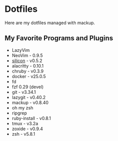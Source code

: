 # Dotfiles

Here are my dotfiles managed with mackup.

## My Favorite Programs and Plugins

- LazyVim
- NeoVim - 0.9.5
- [silicon](https://github.com/Aloxaf/silicon) - v0.5.2
- alacritty - 0.10.1
- chruby - v0.3.9
- docker - v25.0.5
- fd
- fzf 0.29 (devel)
- git - v3.34.1
- lazygit - v0.40.2
- mackup - v0.8.40
- oh my zsh
- ripgrep
- ruby-install - v0.8.1
- tmux - v3.2a
- zoxide - v0.9.4
- zsh - v5.8.1
